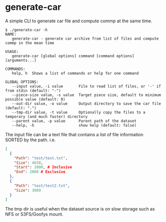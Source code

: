 # generate-car
A simple CLI to generate car file and compute commp at the same time.

```shell
$ ./generate-car -h
NAME:
   generate-car - generate car archive from list of files and compute commp in the mean time

USAGE:
   generate-car [global options] command [command options] [arguments...]

COMMANDS:
   help, h  Shows a list of commands or help for one command

GLOBAL OPTIONS:
   --input value, -i value       File to read list of files, or '-' if from stdin (default: "-")
   --piece-size value, -s value  Target piece size, default to minimum possible value (default: 0)
   --out-dir value, -o value     Output directory to save the car file (default: ".")
   --tmp-dir value, -t value     Optionally copy the files to a temporary (and much faster) directory
   --parent value, -p value      Parent path of the dataset
   --help, -h                    show help (default: false)
```

The input file can be a text file that contains a list of file information SORTED by the path. i.e.
```json
[
  {
    "Path": "test/test.txt",
    "Size": 4038,
    "Start": 1000, # Inclusive
    "End": 2000 # Exclusive
  },
  {
    "Path": "test/test2.txt",
    "Size": 3089
  }
]
```

The tmp dir is useful when the dataset source is on slow storage such as NFS or S3FS/Goofys mount.